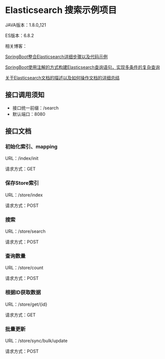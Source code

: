 # Elasticsearch 搜索示例项目

JAVA版本：1.8.0_121

ES版本：6.8.2

相关博客：

[SpringBoot整合Elasticsearch详细步骤以及代码示例](https://www.lifengdi.com/archives/article/945)

[SpringBoot使用注解的方式构建Elasticsearch查询语句，实现多条件的复杂查询](https://www.lifengdi.com/archives/article/919)

[关于Elasticsearch文档的描述以及如何操作文档的详细总结](https://www.lifengdi.com/archives/article/tech/934)

## 接口调用须知
- 接口统一前缀：/search
- 默认端口：8080

## 接口文档

### 初始化索引、mapping

URL：/index/init

请求方式：GET

### 保存Store索引

URL：/store/index

请求方式：POST

### 搜索

URL：/store/search

请求方式：POST

### 查询数量

URL：/store/count

请求方式：POST

### 根据ID获取数据

URL：/store/get/{id}

请求方式：GET

### 批量更新

URL：/store/sync/bulk/update

请求方式：POST
